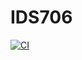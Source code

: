 # IDS706

[![CI](https://github.com/hxia5/IDS706/actions/workflows/ci.yml/badge.svg)](https://github.com/hxia5/IDS706/actions/workflows/ci.yml)
